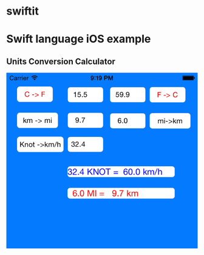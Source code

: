 # swiftit
<h1>Swift language iOS example</h1>
<h2>Units Conversion Calculator</h2>
<img src="https://github.com/jarmol/swiftit/blob/master/iOS_Screen_Shot.png">
